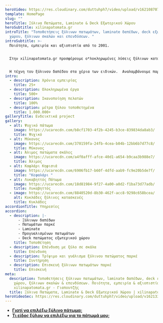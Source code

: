 ```yaml
---
heroVideo: https://res.cloudinary.com/duttuhph7/video/upload/v1621087072/intro-vid_maxhv6_awoz4a.webm
template: HomePage
slug: ""
heroTitle: Ξύλινα Πατώματα, Laminate & Deck Εξωτερικού Χώρου
heroSubtitle: xilinapatomata.gr
introTitle: "Τοποθετήσεις ξύλινων πατωμάτων, laminate δαπέδων, deck εξωτερικού
  χώρου, ξύλινων σκαλών και επενδύσεων. "
introSubtitle: >-
  Ποιότητα, εμπειρία και αξιοπιστία από το 2001. 


  Στην xilinapatomata.gr προσφέρουμε ο*λοκληρωμένες λύσεις ξύλινων κατασκευών υψηλή αισθητική*. 


  Η τέχνη του ξύλινου δαπέδου στα χέρια των ειδικών.  Αναλαμβάνουμε παρκέ, laminate, δάπεδα εξωτερικού χώρου, deck, πατώματα και κάθε είδους ειδικές ξύλινες κατασκευές.
intro:
  - description: Χρόνια εμπειρίας
    title: 25+
  - description: Ολοκληρωμένα έργα
    title: 500+
  - description: Ικανοποίηση πελατών
    title: 100%
  - description: μέτρα ξύλου τοποθετημένα
    title: 1.000.000+
galleryTitle: Ενδεικτικά project
gallery:
  - alt: Ψυχικό πάτωμα
    image: https://ucarecdn.com/b8cf1703-4f2b-4245-b3ce-839834da8ab3/
    title: Ψυχικό
  - alt: Μύκονος
    image: https://ucarecdn.com/370159fa-24fb-4cea-b04b-12bb6b7d77c8/
    title: Μύκονος
  - alt: Άλιμος πατώματα σκάλες
    image: https://ucarecdn.com/a4f0afff-afce-40d1-a654-b9caa3b988e7/
    title: Άλιμος
  - alt: Καφλάρι Κηφισιά
    image: https://ucarecdn.com/6906fb17-b60f-4dfd-aab9-fc9e20b5de7f/
    title: "Κεφαλάρι "
  - alt: Λυκαβηττός Πάτωμα
    image: https://ucarecdn.com/18d81984-9f27-4a00-a0d2-f1ba73d77adb/
    title: Λυκαβηττός
  - image: https://ucarecdn.com/8840520d-8b30-462f-acc8-9298c658bcea/
    alt: Κυκλάδες ξύλινες κατασκευές
    title: Κυκλάδες
accordionTitle: Υπηρεσίες
accordion:
  - description: |-
      - Ξύλινων δαπέδων
      - Πατωμάτων παρκέ
      - Laminate
      - Προγυαλισμένων πατωμάτων
      - Deck πατώματος εξωτερικού χώρου
    title: Τοποθέτηση
  - description: Επένδυση με ξύλο σε σκάλα
    title: Επένδυση
  - description: Τρίψιμο και γυάλισμα ξύλινου πατώματος παρκέ
    title: Συντήρηση
  - description: Επισκευή ξύλινων πατωμάτων παρκέ
    title: Επισκευή
meta:
  description: Τοποθετήσεις ξύλινων πατωμάτων, laminate δαπέδων, deck εξωτερικού
    χώρου, ξύλινων σκαλών & επενδύσεων. Ποιότητα, εμπειρία & αξιοπιστία στην
    xilinapatomata.gr - Γιαπουτζής
  title: Ξύλινα Πατώματα, Laminate & Deck Εξωτερικού Χώρου | xilinapatomata.gr
heroVideoSec: https://res.cloudinary.com/duttuhph7/video/upload/v1621335027/intro-vid_max_ios__pfizer_tphyxj.mp4
---
```

* **[Γιατί να επιλέξω ξύλινο πάτωμα;](https://xilinapatomata.gr/giati-na-epilexo-xilino-patoma/)**
* **[Τι είδος ξύλου να επιλέξω για το πάτωμά μου;](https://xilinapatomata.gr/eidos-xilou)**